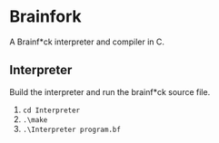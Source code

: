 # Brainfork
A Brainf*ck interpreter and compiler in C.


## Interpreter
Build the interpreter and run the brainf*ck source file.

1. `cd Interpreter`
2. `.\make`
3. `.\Interpreter program.bf`